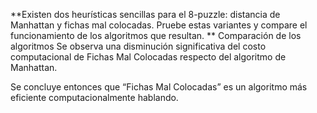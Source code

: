 **Existen dos heurísticas sencillas para el 8-puzzle: distancia de Manhattan y fichas mal colocadas. Pruebe estas variantes y compare el funcionamiento de los algoritmos que resultan.
**
Comparación de los algoritmos
Se observa una disminución significativa del costo computacional de Fichas Mal Colocadas respecto del algoritmo de Manhattan. 

Se concluye entonces que “Fichas Mal Colocadas” es un algoritmo más eficiente computacionalmente hablando. 
